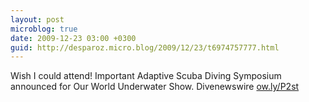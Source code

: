 ```yaml
---
layout: post
microblog: true
date: 2009-12-23 03:00 +0300
guid: http://desparoz.micro.blog/2009/12/23/t6974757777.html
---
```

Wish I could attend! Important Adaptive Scuba Diving Symposium announced for Our World Underwater Show. Divenewswire [ow.ly/P2st](http://ow.ly/P2st)
